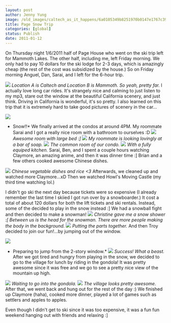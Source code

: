 ```yaml
---
layout: post
author: Jenny Yung
image: /old_images/caltech_as_it_happens/6a0105349b8251970b0147e1767c39970b.jpg
title: Page Snow Trip 
categories: [global]
status: Publish
date: 2011-01-12
---
```


On  Thursday night 1/6/2011 half of Page House who went on the ski  trip left for Mammoth Lakes. The other half,  including me, left Friday morning. We only had to pay 10 dollars for the  ski lodge for 2-3 days, which is amazingly  cheap (the rest of the cost was subsidized by the house.)
So on Friday morning Anguel, Dan, Sarai, and I left for the 6-hour trip.

[![](https://4.bp.blogspot.com/_lSY_-cBq12M/TSwFJxUNlYI/AAAAAAAABHI/lJ-XNACUBAU/s320/mammoth.jpg)](https://4.bp.blogspot.com/_lSY_-cBq12M/TSwFJxUNlYI/AAAAAAAABHI/lJ-XNACUBAU/s1600/mammoth.jpg)
*Location A is Caltech and Location B is Mammoth. So yeah, pretty far.*
I  actually love long car rides. It's strangely nice and calming to just  listen to my mp3, stare out the window at the beautiful California  scenery, and just think. Driving in California is wonderful, it's so  pretty. I also learned on this trip that it is extremely hard to take  good pictures of scenery in the car...

[![](https://1.bp.blogspot.com/_lSY_-cBq12M/TSwF1BsoEOI/AAAAAAAABHM/mrriBrFLBJ0/s320/005.JPG)](https://1.bp.blogspot.com/_lSY_-cBq12M/TSwF1BsoEOI/AAAAAAAABHM/mrriBrFLBJ0/s1600/005.JPG)
* Snow!!*
We finally arrived at the condos at around 4PM. My roommate Sarai and I got a really nice room with a bathroom to ourselves :D
[![](https://sphotos.ak.fbcdn.net/hphotos-ak-ash1/hs771.ash1/166167_1509453107281_1562940175_31142783_1972063_n.jpg)](https://sphotos.ak.fbcdn.net/hphotos-ak-ash1/hs771.ash1/166167_1509453107281_1562940175_31142783_1972063_n.jpg)
*Awesome room with large bed :]*
[![](https://sphotos.ak.fbcdn.net/hphotos-ak-snc6/hs034.snc6/166478_1509453187283_1562940175_31142784_2460403_n.jpg)](https://sphotos.ak.fbcdn.net/hphotos-ak-snc6/hs034.snc6/166478_1509453187283_1562940175_31142784_2460403_n.jpg)
*My roommate is looking lovingly at a bar of soap.*
[![](https://sphotos.ak.fbcdn.net/hphotos-ak-snc6/hs043.snc6/167310_1509453347287_1562940175_31142785_6063204_n.jpg)](https://sphotos.ak.fbcdn.net/hphotos-ak-snc6/hs043.snc6/167310_1509453347287_1562940175_31142785_6063204_n.jpg)
*The common room of our condo.*
[![](https://sphotos.ak.fbcdn.net/hphotos-ak-snc6/hs031.snc6/166117_1509453587293_1562940175_31142787_8266576_n.jpg)](https://sphotos.ak.fbcdn.net/hphotos-ak-snc6/hs031.snc6/166117_1509453587293_1562940175_31142787_8266576_n.jpg)
*With a fully equiped kitchen.*
Sarai,  Ben, and I spent a couple hours watching Claymore, an amazing anime,  and then it was dinner time :] Brian and a few others cooked awesome  Chinese dishes.

[![](https://sphotos.ak.fbcdn.net/hphotos-ak-snc4/hs1393.snc4/164583_1509453867300_1562940175_31142788_2181460_n.jpg)](https://sphotos.ak.fbcdn.net/hphotos-ak-snc4/hs1393.snc4/164583_1509453867300_1562940175_31142788_2181460_n.jpg)
*Chinese vegetable dishes and rice &lt;3*
Afterwards, we cleaned up and watched more Claymore...xD Then we watched Howl's Moving Castle (my third time watching lol.)

I  didn't go ski the next day because tickets were so expensive (I already remember the last time I skiied I got run over by a snowboarder.) It cost a  total of about 120 dollars for both the lift tickets and ski rentals.  Instead, some of the decided to play in the snow instead :] We had a  snowball fight and then decided to make a snowman!
[![](https://sphotos.ak.fbcdn.net/hphotos-ak-snc4/hs1388.snc4/164087_1509455107331_1562940175_31142797_4997718_n.jpg)](https://sphotos.ak.fbcdn.net/hphotos-ak-snc4/hs1388.snc4/164087_1509455107331_1562940175_31142797_4997718_n.jpg)
*Christine  gave me a snow shower :[ Between us is the head for the snowman. There  are more people making the body in the background.*
[![](https://sphotos.ak.fbcdn.net/hphotos-ak-snc4/hs1365.snc4/163721_1509457107381_1562940175_31142806_6015781_n.jpg)](https://sphotos.ak.fbcdn.net/hphotos-ak-snc4/hs1365.snc4/163721_1509457107381_1562940175_31142806_6015781_n.jpg)
*Putting the parts together.*
And then Troy decided to join our fun!...by jumping out of the window.

[![](https://sphotos.ak.fbcdn.net/hphotos-ak-snc4/hs1393.snc4/164519_1509458227409_1562940175_31142812_2403686_n.jpg)](https://sphotos.ak.fbcdn.net/hphotos-ak-snc4/hs1393.snc4/164519_1509458227409_1562940175_31142812_2403686_n.jpg)
* Preparing to jump from the 2-story window.*
[![](https://sphotos.ak.fbcdn.net/hphotos-ak-ash2/hs045.ash2/35608_1509458747422_1562940175_31142815_6733670_n.jpg)](https://sphotos.ak.fbcdn.net/hphotos-ak-ash2/hs045.ash2/35608_1509458747422_1562940175_31142815_6733670_n.jpg)
*Success! What a beast.*
After  we got tired and hungry from playing in the snow, we decided to go to  the village for lunch by riding in the gondola! It was pretty awesome  since it was free and we go to see a pretty nice view of the mountain up  high.

[![](https://sphotos.ak.fbcdn.net/hphotos-ak-ash1/hs790.ash1/168074_1509458827424_1562940175_31142816_4907181_n.jpg)](https://sphotos.ak.fbcdn.net/hphotos-ak-ash1/hs790.ash1/168074_1509458827424_1562940175_31142816_4907181_n.jpg)
*Waiting to go into the gondola.*
[![](https://sphotos.ak.fbcdn.net/hphotos-ak-snc4/hs1364.snc4/163617_1509459587443_1562940175_31142821_7816332_n.jpg)](https://sphotos.ak.fbcdn.net/hphotos-ak-snc4/hs1364.snc4/163617_1509459587443_1562940175_31142821_7816332_n.jpg)
*The village looks pretty awesome.*
After that, we went back and  hung out for the rest of the day :) We finished up Claymore (haha),  cooked more dinner, played a lot of games such as settlers and apples to apples.

Even though I didn't get to ski since it was too expensive, it was a fun fun weekend hanging out with friends and relaxing :]
